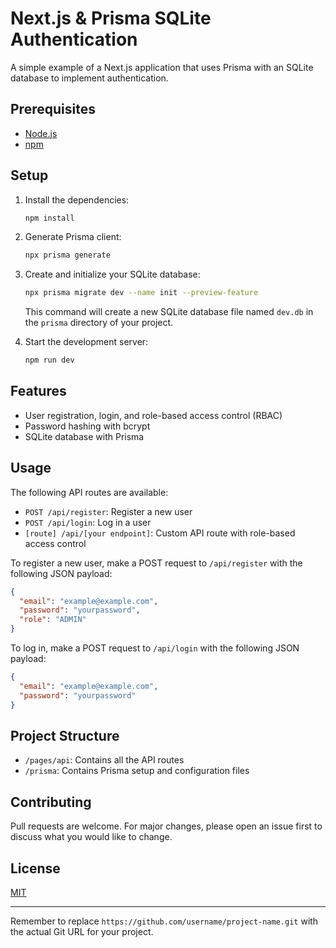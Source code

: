 # Next.js & Prisma SQLite Authentication

A simple example of a Next.js application that uses Prisma with an SQLite database to implement authentication.

## Prerequisites

- [Node.js](https://nodejs.org/)
- [npm](https://www.npmjs.com/)

## Setup

1. Install the dependencies:

   ```bash
   npm install
   ```

2. Generate Prisma client:

   ```bash
   npx prisma generate
   ```

3. Create and initialize your SQLite database:

   ```bash
   npx prisma migrate dev --name init --preview-feature
   ```

   This command will create a new SQLite database file named `dev.db` in the `prisma` directory of your project.

4. Start the development server:

   ```bash
   npm run dev
   ```

## Features

- User registration, login, and role-based access control (RBAC)
- Password hashing with bcrypt
- SQLite database with Prisma

## Usage

The following API routes are available:

- `POST /api/register`: Register a new user
- `POST /api/login`: Log in a user
- `[route] /api/[your endpoint]`: Custom API route with role-based access control

To register a new user, make a POST request to `/api/register` with the following JSON payload:

```json
{
  "email": "example@example.com",
  "password": "yourpassword",
  "role": "ADMIN"
}
```

To log in, make a POST request to `/api/login` with the following JSON payload:

```json
{
  "email": "example@example.com",
  "password": "yourpassword"
}
```

## Project Structure

- `/pages/api`: Contains all the API routes
- `/prisma`: Contains Prisma setup and configuration files

## Contributing

Pull requests are welcome. For major changes, please open an issue first to discuss what you would like to change.

## License

[MIT](https://choosealicense.com/licenses/mit/)

---

Remember to replace `https://github.com/username/project-name.git` with the actual Git URL for your project.